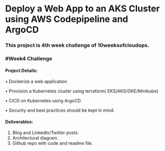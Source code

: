 # Deploy a Web App to an AKS Cluster using AWS Codepipeline and ArgoCD
### This project is 4th week challenge of 10weeksofcloudops.

### #Week4 Challenge
#### Project Details:
• Dockerize a web application

• Provision a Kubernetes cluster using terraform( EKS/AKS/GKE/Minikube)

• CICD on Kubernetes using ArgoCD

• Security and best practices should be kept in mind.

#### Deliverables:
1. Blog and LinkedIn/Twitter posts.
2. Architectural diagram.
3. Github repo with code and readme file.




